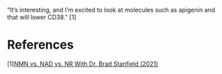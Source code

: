 "It’s interesting, and I’m excited to look at molecules such as apigenin and that will lower CD38." [1]

# References
[1][NMN vs. NAD vs. NR With Dr. Brad Stanfield (2021)](https://www.lifespan.io/news/nmn-vs-nad-vs-nr-with-dr-brad-stanfield/)